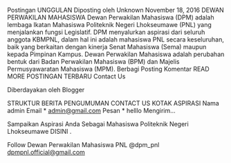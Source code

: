 
Postingan
UNGGULAN
Diposting oleh Unknown  November 18, 2016
DEWAN PERWAKILAN MAHASISWA
Dewan Perwakilan Mahasiswa (DPM) adalah lembaga Ikatan Mahasiswa Politeknik Negeri Lhokseumawe (PNL) yang menjalankan fungsi Legislatif. DPM menyalurkan aspirasi dari seluruh anggota KBMPNL, dalam hal ini adalah mahasiswa PNL secara keseluruhan, baik yang berkaitan dengan kinerja Senat Mahasiswa (Sema) maupun kepada Pimpinan Kampus. Dewan Perwakilan Mahasiswa adalah perubahan bentuk dari Badan Perwakilan Mahasiswa (BPM) dan Majelis Permusyawaratan Mahasiswa (MPM). 
Berbagi
 Posting Komentar
READ MORE
POSTINGAN TERBARU
Contact Us
  

Diberdayakan oleh Blogger

STRUKTUR
BERITA
PENGUMUMAN
CONTACT US
KOTAK ASPIRASI
Nama
admin
Email *
admin@gmail.com
Pesan *
helllo 
Mengirim...

Sampaikan Aspirasi Anda Sebagai Mahasiswa Politeknik Negeri Lhokseumawe DISINI .

Follow
Dewan Perwakilan Mahasiswa PNL @dpm_pnl dpmpnl.official@gmail.com
